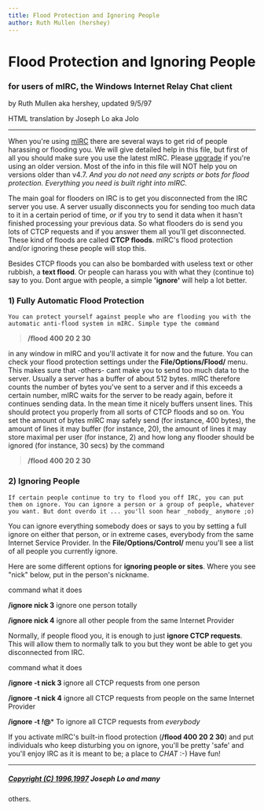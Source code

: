 ```yaml
---
title: Flood Protection and Ignoring People
author: Ruth Mullen (hershey)
---
```


# Flood Protection and Ignoring People

### for users of mIRC, the Windows Internet Relay Chat client

by Ruth Mullen aka hershey, updated 9/5/97

HTML translation by Joseph Lo aka Jolo

* * *

When you're using [mIRC](/irchelp/mirc/) there are several ways to get rid of
people harassing or flooding you. We will give detailed help in this file, but
first of all you should make sure you use the latest mIRC. Please
[upgrade](/irchelp/mirc/index.html#download) if you're using an older version.
Most of the info in this file will NOT help you on versions older than v4.7.
_And you do not need any scripts or bots for flood protection. Everything you
need is built right into mIRC._

The main goal for flooders on IRC is to get you disconnected from the IRC
server you use. A server usually disconnects you for sending too much data to
it in a certain period of time, _or_ if you try to send it data when it hasn't
finished processing your previous data. So what flooders do is send you lots
of CTCP requests and if you answer them all you'll get disconnected. These
kind of floods are called **CTCP floods**. mIRC's flood protection and/or
ignoring these people will stop this.

Besides CTCP floods you can also be bombarded with useless text or other
rubbish, a **text flood**. Or people can harass you with what they (continue
to) say to you. Dont argue with people, a simple **'ignore'** will help a lot
better.

### 1) Fully Automatic Flood Protection

    You can protect yourself against people who are flooding you with the automatic anti-flood system in mIRC. Simple type the command

> **/flood 400 20 2 30**

in any window in mIRC and you'll activate it for now and the future. You can
check your flood protection settings under the **File/Options/Flood/** menu.
This makes sure that -others- cant make you to send too much data to the
server. Usually a server has a buffer of about 512 bytes. mIRC therefore
counts the number of bytes you've sent to a server and if this exceeds a
certain number, mIRC waits for the server to be ready again, before it
continues sending data. In the mean time it nicely buffers unsent lines. This
should protect you properly from all sorts of CTCP floods and so on. You set
the amount of bytes mIRC may safely send (for instance, 400 bytes), the amount
of lines it may buffer (for instance, 20), the amount of lines it may store
maximal per user (for instance, 2) and how long any flooder should be ignored
(for instance, 30 secs) by the command

> **/flood 400 20 2 30**

### 2) Ignoring People

    If certain people continue to try to flood you off IRC, you can put them on ignore. You can ignore a person or a group of people, whatever you want. But dont overdo it ... you'll soon hear _nobody_ anymore ;o)

You can ignore everything somebody does or says to you by setting a full
ignore on either that person, or in extreme cases, everybody from the same
Internet Service Provider. In the **File/Options/Control/** menu you'll see a
list of all people you currently ignore.

Here are some different options for **ignoring people or sites**. Where you
see "nick" below, put in the person's nickname.

command what it does

**/ignore nick 3**
ignore one person totally

**/ignore nick 4**
ignore all other people from the same Internet Provider

Normally, if people flood you, it is enough to just **ignore CTCP requests**.
This will allow them to normally talk to you but they wont be able to get you
disconnected from IRC.

command what it does

**/ignore -t nick 3**
ignore all CTCP requests from one person

**/ignore -t nick 4**
ignore all CTCP requests from people on the same Internet Provider

**/ignore -t *!*@***
To ignore all CTCP requests from _everybody_

If you activate mIRC's built-in flood protection (**/flood 400 20 2 30**) and
put individuals who keep disturbing you on ignore, you'll be pretty 'safe' and
you'll enjoy IRC as it is meant to be; a place to _CHAT_ :-) Have fun!

* * *



##### [Copyright (C) 1996,1997](/irchelp/credit.html) Joseph Lo and many
others.

